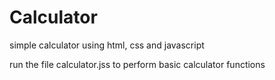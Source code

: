 # Calculator
simple calculator using html, css and javascript


run the file calculator.jss to perform basic calculator functions
